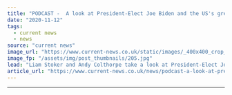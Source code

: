 ```yaml
---
title: "PODCAST -  A look at President-Elect Joe Biden and the US's green economy"
date: "2020-11-12"
tags: 
  - current news
  - news
source: "current news"
image_url: "https://www.current-news.co.uk/static/images/_400x400_crop_center-center/Joe-Biden-speaking-in-2019-Credit-Gage-Skidmore-Flickr.jpg"
image_fp: "/assets/img/post_thumbnails/205.jpg"
lead: "Liam Stoker and Andy Colthorpe take a look at President-Elect Joe Biden and what his new administration might mean for the US's green economy, ​in the new episode of the Solar Media Podcast."
article_url: "https://www.current-news.co.uk/news/podcast-a-look-at-president-elect-joe-biden-and-the-uss-green-economy?utm_source=rss-feeds&utm_medium=rss&utm_campaign=rss"
---
```


---
